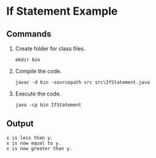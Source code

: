 
# If Statement Example

## Commands
1. Create folder for class files.
	```
	mkdir bin
	```
2. Compile the code.
	```
	javac -d bin -sourcepath src src\IfStatement.java
	```
3. Execute the code.
	```
	java -cp bin IfStatement
	```

## Output
```
x is less than y.
x is now equal to y.
x is now greater than y.
```
